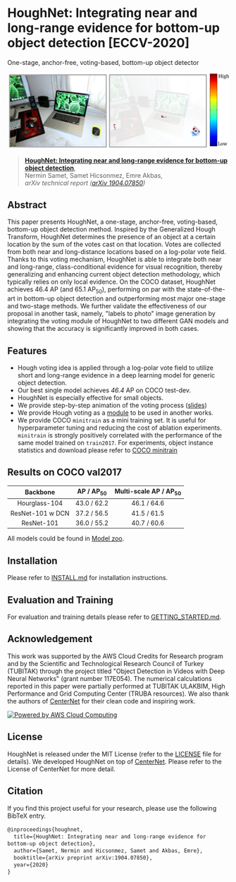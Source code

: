 # HoughNet: Integrating near and long-range evidence for bottom-up object detection [ECCV-2020]

One-stage, anchor-free, voting-based, bottom-up object detector

<img src="readme/teaser.png" width="550">

> [**HoughNet: Integrating near and long-range evidence for bottom-up object detection**](http://arxiv.org/abs/1904.07850),            
> Nermin Samet, Samet Hicsonmez, Emre Akbas,        
> *arXiv technical report ([arXiv 1904.07850](http://arxiv.org/abs/1904.07850))*         

## Abstract
This paper presents HoughNet, a one-stage, anchor-free, voting-based,
bottom-up object detection method. Inspired by the Generalized Hough Transform,
HoughNet determines the presence of an object at a certain location by the sum of the
votes cast on that location. Votes are collected from both near and long-distance locations
based on a log-polar vote field. Thanks to this voting mechanism, HoughNet is able to integrate both near and long-range,
class-conditional evidence for visual recognition, thereby generalizing and enhancing current object detection methodology, which typically relies on only local evidence. On the COCO dataset, HoughNet achieves 46.4 AP (and 65.1 AP<sub>50</sub>), performing on par with the state-of-the-art in bottom-up object detection and outperforming most  major one-stage and two-stage methods. We further validate the effectiveness of our proposal in another task, namely, "labels to photo" image generation by integrating the voting module of HoughNet to two different GAN models and showing that the accuracy is significantly improved in both cases. 

## Features
- Hough voting idea is applied through a log-polar vote field to utilize short and long-range evidence in a deep
learning model for generic object detection.
- Our best single model achieves *46.4* AP on COCO test-dev.
- HoughNet is especially effective for small objects.
- We provide step-by-step animation of the voting process ([slides](https://docs.google.com/presentation/d/1TI9gL3RC7URcNI7C72xxBiozbd2aNnYGTPAzU-BNbbo/edit?usp=sharing))
- We provide Hough voting as a [module](src/lib/models/networks/hough_module.py) to be used in another works.
- We provide COCO `minitrain` as a mini training set. It is useful for hyperparameter tuning and reducing the cost of ablation experiments. `minitrain` is strongly  positively correlated with the performance of the same model trained on `train2017`. For experiments, object instance statistics and download please refer to [COCO minitrain](https://github.com/giddyyupp/coco-minitrain)


## Results on COCO val2017

| Backbone        | AP / AP<sub>50</sub> | Multi-scale AP / AP<sub>50</sub> |
|:---------------:|:----------:|:----------------------:|
|Hourglass-104    | 43.0 / 62.2 |  46.1 / 64.6         |
|ResNet-101 w DCN | 37.2 / 56.5 |  41.5 / 61.5         |
|ResNet-101       | 36.0 / 55.2 |  40.7 / 60.6         |

All models could be found in [Model zoo](readme/MODEL_ZOO.md).

## Installation

Please refer to [INSTALL.md](readme/INSTALL.md) for installation instructions.

## Evaluation and Training

For evaluation and training details please refer to [GETTING_STARTED.md](readme/GETTING_STARTED.md).

## Acknowledgement

This work was supported by the AWS Cloud Credits for Research program and by the Scientific and Technological Research Council of Turkey (TUBITAK) through the project titled "Object Detection in Videos with Deep Neural Networks" (grant number 117E054). The numerical calculations reported in this paper were partially performed at TUBITAK ULAKBIM,  High Performance and Grid Computing Center (TRUBA resources). We also thank the authors of [CenterNet](https://github.com/xingyizhou/CenterNet) for their clean code and inspiring work.

<a href="https://aws.amazon.com/what-is-cloud-computing"><img src="https://d0.awsstatic.com/logos/powered-by-aws.png" alt="Powered by AWS Cloud Computing"></a>

## License

HoughNet is released under the MIT License (refer to the [LICENSE](readme/LICENSE) file for details). We developed HoughNet on top of [CenterNet](https://github.com/xingyizhou/CenterNet). Please refer to the License of CenterNet for more detail.

## Citation

If you find this project useful for your research, please use the following BibTeX entry.

    @inproceedings{houghnet,
      title={HoughNet: Integrating near and long-range evidence for bottom-up object detection},
      author={Samet, Nermin and Hicsonmez, Samet and Akbas, Emre},
      booktitle={arXiv preprint arXiv:1904.07850},
      year={2020}
    }
